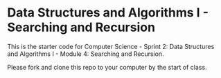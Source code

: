 # Data Structures and Algorithms I - Searching and Recursion 

This is the starter code for Computer Science - Sprint 2: Data Structures and Algorithms I - Module 4: Searching and Recursion.

Please fork and clone this repo to your computer by the start of class.
